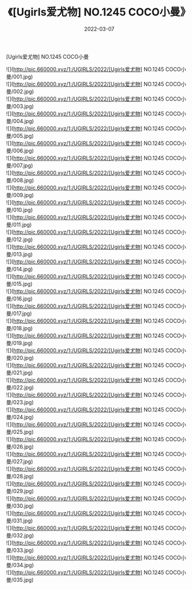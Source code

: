 ﻿---
layout: post
title:  《[Ugirls爱尤物] NO.1245 COCO小曼》
date:   2022-03-07
img: http://pic.660000.xyz/1:/UGIRLS/2022/[Ugirls爱尤物] NO.1245 COCO小曼/000.jpg
categories: [美女, 清纯, 唯美]
---

[Ugirls爱尤物] NO.1245 COCO小曼

 ![](http://pic.660000.xyz/1:/UGIRLS/2022/[Ugirls爱尤物] NO.1245 COCO小曼/001.jpg) <br>![](http://pic.660000.xyz/1:/UGIRLS/2022/[Ugirls爱尤物] NO.1245 COCO小曼/002.jpg) <br>![](http://pic.660000.xyz/1:/UGIRLS/2022/[Ugirls爱尤物] NO.1245 COCO小曼/003.jpg) <br>![](http://pic.660000.xyz/1:/UGIRLS/2022/[Ugirls爱尤物] NO.1245 COCO小曼/004.jpg) <br>![](http://pic.660000.xyz/1:/UGIRLS/2022/[Ugirls爱尤物] NO.1245 COCO小曼/005.jpg) <br>![](http://pic.660000.xyz/1:/UGIRLS/2022/[Ugirls爱尤物] NO.1245 COCO小曼/006.jpg) <br>![](http://pic.660000.xyz/1:/UGIRLS/2022/[Ugirls爱尤物] NO.1245 COCO小曼/007.jpg) <br>![](http://pic.660000.xyz/1:/UGIRLS/2022/[Ugirls爱尤物] NO.1245 COCO小曼/008.jpg) <br>![](http://pic.660000.xyz/1:/UGIRLS/2022/[Ugirls爱尤物] NO.1245 COCO小曼/009.jpg) <br>![](http://pic.660000.xyz/1:/UGIRLS/2022/[Ugirls爱尤物] NO.1245 COCO小曼/010.jpg) <br>![](http://pic.660000.xyz/1:/UGIRLS/2022/[Ugirls爱尤物] NO.1245 COCO小曼/011.jpg) <br>![](http://pic.660000.xyz/1:/UGIRLS/2022/[Ugirls爱尤物] NO.1245 COCO小曼/012.jpg) <br>![](http://pic.660000.xyz/1:/UGIRLS/2022/[Ugirls爱尤物] NO.1245 COCO小曼/013.jpg) <br>![](http://pic.660000.xyz/1:/UGIRLS/2022/[Ugirls爱尤物] NO.1245 COCO小曼/014.jpg) <br>![](http://pic.660000.xyz/1:/UGIRLS/2022/[Ugirls爱尤物] NO.1245 COCO小曼/015.jpg) <br>![](http://pic.660000.xyz/1:/UGIRLS/2022/[Ugirls爱尤物] NO.1245 COCO小曼/016.jpg) <br>![](http://pic.660000.xyz/1:/UGIRLS/2022/[Ugirls爱尤物] NO.1245 COCO小曼/017.jpg) <br>![](http://pic.660000.xyz/1:/UGIRLS/2022/[Ugirls爱尤物] NO.1245 COCO小曼/018.jpg) <br>![](http://pic.660000.xyz/1:/UGIRLS/2022/[Ugirls爱尤物] NO.1245 COCO小曼/019.jpg) <br>![](http://pic.660000.xyz/1:/UGIRLS/2022/[Ugirls爱尤物] NO.1245 COCO小曼/020.jpg) <br>![](http://pic.660000.xyz/1:/UGIRLS/2022/[Ugirls爱尤物] NO.1245 COCO小曼/021.jpg) <br>![](http://pic.660000.xyz/1:/UGIRLS/2022/[Ugirls爱尤物] NO.1245 COCO小曼/022.jpg) <br>![](http://pic.660000.xyz/1:/UGIRLS/2022/[Ugirls爱尤物] NO.1245 COCO小曼/023.jpg) <br>![](http://pic.660000.xyz/1:/UGIRLS/2022/[Ugirls爱尤物] NO.1245 COCO小曼/024.jpg) <br>![](http://pic.660000.xyz/1:/UGIRLS/2022/[Ugirls爱尤物] NO.1245 COCO小曼/025.jpg) <br>![](http://pic.660000.xyz/1:/UGIRLS/2022/[Ugirls爱尤物] NO.1245 COCO小曼/026.jpg) <br>![](http://pic.660000.xyz/1:/UGIRLS/2022/[Ugirls爱尤物] NO.1245 COCO小曼/027.jpg) <br>![](http://pic.660000.xyz/1:/UGIRLS/2022/[Ugirls爱尤物] NO.1245 COCO小曼/028.jpg) <br>![](http://pic.660000.xyz/1:/UGIRLS/2022/[Ugirls爱尤物] NO.1245 COCO小曼/029.jpg) <br>![](http://pic.660000.xyz/1:/UGIRLS/2022/[Ugirls爱尤物] NO.1245 COCO小曼/030.jpg) <br>![](http://pic.660000.xyz/1:/UGIRLS/2022/[Ugirls爱尤物] NO.1245 COCO小曼/031.jpg) <br>![](http://pic.660000.xyz/1:/UGIRLS/2022/[Ugirls爱尤物] NO.1245 COCO小曼/032.jpg) <br>![](http://pic.660000.xyz/1:/UGIRLS/2022/[Ugirls爱尤物] NO.1245 COCO小曼/033.jpg) <br>![](http://pic.660000.xyz/1:/UGIRLS/2022/[Ugirls爱尤物] NO.1245 COCO小曼/034.jpg) <br>![](http://pic.660000.xyz/1:/UGIRLS/2022/[Ugirls爱尤物] NO.1245 COCO小曼/035.jpg) <br>